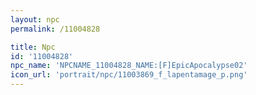 ```yaml
---
layout: npc
permalink: /11004828

title: Npc
id: '11004828'
npc_name: 'NPCNAME_11004828_NAME:[F]EpicApocalypse02'
icon_url: 'portrait/npc/11003869_f_lapentamage_p.png'
---
```

